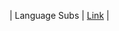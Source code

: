 | Language Subs | [Link](https://drive.google.com/drive/folders/193_CyQwcQ8jtNHPvIBuAqqbAcn3Mu5zG?usp=sharing) | 
